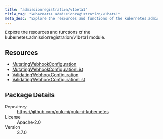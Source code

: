 ```yaml
---
title: "admissionregistration/v1beta1"
title_tag: "kubernetes.admissionregistration/v1beta1"
meta_desc: "Explore the resources and functions of the kubernetes.admissionregistration/v1beta1 module."
---
```


<!-- WARNING: this file was generated by Pulumi Docs Generator. -->
<!-- Do not edit by hand unless you're certain you know what you are doing! -->

Explore the resources and functions of the kubernetes.admissionregistration/v1beta1 module.

<h2 id="resources">Resources</h2>
<ul class="api">
    <li><a href="mutatingwebhookconfiguration" title="MutatingWebhookConfiguration"><span class="symbol resource"></span>MutatingWebhookConfiguration</a></li>
    <li><a href="mutatingwebhookconfigurationlist" title="MutatingWebhookConfigurationList"><span class="symbol resource"></span>MutatingWebhookConfigurationList</a></li>
    <li><a href="validatingwebhookconfiguration" title="ValidatingWebhookConfiguration"><span class="symbol resource"></span>ValidatingWebhookConfiguration</a></li>
    <li><a href="validatingwebhookconfigurationlist" title="ValidatingWebhookConfigurationList"><span class="symbol resource"></span>ValidatingWebhookConfigurationList</a></li>
</ul>

<h2 id="package-details">Package Details</h2>
<dl class="package-details">
	<dt>Repository</dt>
	<dd><a href="https://github.com/pulumi/pulumi-kubernetes">https://github.com/pulumi/pulumi-kubernetes</a></dd>
	<dt>License</dt>
	<dd>Apache-2.0</dd>
	<dt>Version</dt>
	<dd>3.7.0</dd>
</dl>

